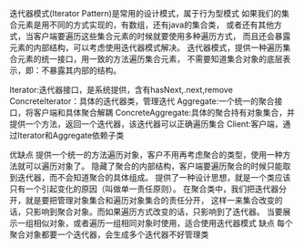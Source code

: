 迭代器模式(Iterator Pattern)是常用的设计模式，属于行为型模式
如果我们的集合元素是用不同的方式实现的，有数组，还有java的集合类，
或者还有其他方式，当客户端要遍历这些集合元素的时候就要使用多种遍历方式，
而且还会暴露元素的内部结构，可以考虑使用迭代器模式解决。
迭代器模式，提供一种遍历集合元素的统一接口，用一致的方法遍历集合元素，
不需要知道集合对象的底层表示，即：不暴露其内部的结构。

Iterator:迭代器接口，是系统提供，含有hasNext,.next,remove
ConcreteIterator：具体的迭代器类，管理迭代
Aggregate:一个统一的聚合接口，将客户端和具体聚合解耦
ConcreteAggregate:具体的聚合持有对象集合，并提供一个方法，返回一个迭代器，该迭代器可以正确遍历集合
Client:客户端，通过Iterator和Aggregate依赖子类

优缺点
提供一个统一的方法遍历对象，客户不用再考虑聚合的类型，使用一种方法就可以遍历对象了。
隐藏了聚合的内部结构，客户端要遍历聚合的时候只能取到迭代器，而不会知道聚合的具体组成。
提供了一种设计思想，就是一个类应该只有一个引起变化的原因（叫做单一责任原则）。
在聚合类中，我们把迭代器分开，就是要把管理对象集合和遍历对象集合的责任分开，
这样一来集合改变的话，只影响到聚合对象。而如果遍历方式改变的话，只影响到了迭代器。
当要展示一组相似对象，或者遍历一组相同对象时使用，适合使用迭代器模式
缺点
每个聚合对象都要一个迭代器，会生成多个迭代器不好管理类